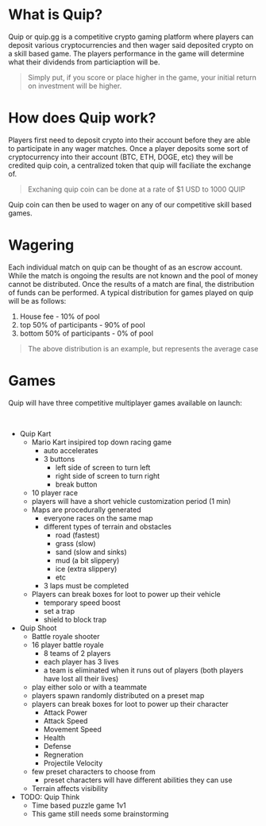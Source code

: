# What is Quip?

Quip or quip.gg is a competitive crypto gaming platform where players can deposit various cryptocurrencies and then wager said deposited crypto on a skill based game.  The players performance in the game will determine what their dividends from particiaption will be.  



>  Simply put, if you score or place higher in the game, your initial return on investment will be higher.



# How does Quip work?

Players first need to deposit crypto into their account before they are able to participate in any wager matches.  Once a player deposits some sort of cryptocurrency into their account (BTC, ETH, DOGE, etc) they will be credited quip coin, a centralized token that quip will faciliate the exchange of.  



>  Exchaning quip coin can be done at a rate of $1 USD to 1000 QUIP



Quip coin can then be used to wager on any of our competitive skill based games.



# Wagering

Each individual match on quip can be thought of as an escrow account.  While the match is ongoing the results are not known and the pool of money cannot be distributed.  Once the results of a match are final, the distribution of funds can be performed.  A typical distribution for games played on quip will be as follows:

1. House fee - 10% of pool
2. top 50% of participants - 90% of pool
3. bottom 50% of participants - 0% of pool



> The above distribution is an example, but represents the average case





# Games

Quip will have three competitive multiplayer games available on launch:

​	

* Quip Kart
  * Mario Kart insipired top down racing game
    * auto accelerates
    * 3 buttons
      * left side of screen to turn left
      * right side of screen to turn right
      * break button
  * 10 player race
  * players will have a short vehicle customization period (1 min)
  * Maps are procedurally generated
    * everyone races on the same map
    * different types of terrain and obstacles
      * road (fastest)
      * grass (slow)
      * sand (slow and sinks)
      * mud (a bit slippery)
      * ice (extra slippery)
      * etc
    * 3 laps must be completed
  * Players can break boxes for loot to power up their vehicle
    * temporary speed boost
    * set a trap
    * shield to block trap
* Quip Shoot
  * Battle royale shooter
  * 16 player battle royale
    * 8 teams of 2 players
    * each player has 3 lives
    * a team is eliminated when it runs out of players (both players have lost all their lives)
  * play either solo or with a teammate
  * players spawn randomly distributed on a preset map
  * players can break boxes for loot to power up their character
    * Attack Power
    * Attack Speed
    * Movement Speed
    * Health
    * Defense
    * Regneration
    * Projectile Velocity
  * few preset characters to choose from
    * preset characters will have different abilities they can use
  * Terrain affects visibility
* TODO: Quip Think
  * Time based puzzle game 1v1
  * This game still needs some brainstorming